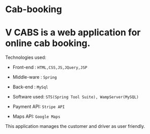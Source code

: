 # Cab-booking

# V CABS is a web application for online cab booking.

Technologies used:
* Front-end : `HTML,CSS,JS,JQuery,JSP`
* Middle-ware : `Spring`
* Back-end : `MySql`

* Software used: `STS(Spring Tool Suite), WampServer(MySQL)`
* Payment API: `Stripe API`
* Maps API: `Google Maps`

This application manages the customer and driver as user friendly.
